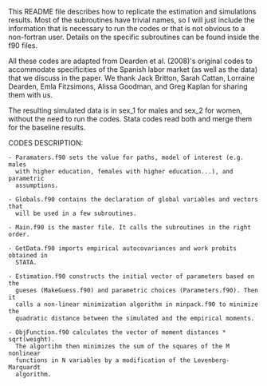 This README file describes how to replicate the estimation and simulations
results. Most of the subroutines have trivial names, so I will just include the
information that is necessary to run the codes or that is not obvious to a
non-fortran user. Details on the specific subroutines can be found inside the f90 files.

All these codes are adapted from Dearden et al. (2008)'s original codes to
accommodate specificities of the Spanish labor market (as well as the data) that we discuss 
in the paper. We thank Jack Britton, Sarah Cattan, Lorraine Dearden, Emla Fitzsimons, Alissa Goodman, and Greg Kaplan for sharing them with us.

The resulting simulated data is in sex_1 for males and sex_2 for women, without the need to run the codes. Stata codes read both and merge them for the baseline results.
    

CODES DESCRIPTION:

    - Paramaters.f90 sets the value for paths, model of interest (e.g. males
      with higher education, females with higher education...), and parametric
      assumptions.

    - Globals.f90 contains the declaration of global variables and vectors that
      will be used in a few subroutines. 

    - Main.f90 is the master file. It calls the subroutines in the right order.

    - GetData.f90 imports empirical autocovariances and work probits obtained in
      STATA.

    - Estimation.f90 constructs the initial vector of parameters based on the
      gueses (MakeGuess.f90) and parametric choices (Parameters.f90). Then it
      calls a non-linear minimization algorithm in minpack.f90 to minimize the
      quadratic distance between the simulated and the empirical moments. 

    - ObjFunction.f90 calculates the vector of moment distances * sqrt(weight).
      The algortihm then minimizes the sum of the squares of the M nonlinear
      functions in N variables by a modification of the Levenberg-Marquardt
      algorithm.

